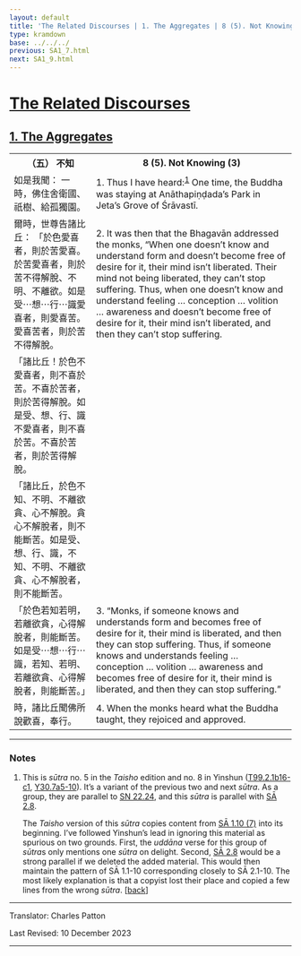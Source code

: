 ```yaml
---
layout: default
title: 'The Related Discourses | 1. The Aggregates | 8 (5). Not Knowing (3)'
type: kramdown
base: ../../../
previous: SA1_7.html
next: SA1_9.html
---
```


<h1><a href='../index.html'>The Related Discourses</a></h1>
<h2><a href='index.html'>1. The Aggregates</a></h2>

<table class="trans">
  <th class='ch'>（五） 不知</th>
  <th class='en'>8 (5). Not Knowing (3)</th>
  <tr>
    <td class='ch' title='t99.2.1b16'>如是我聞： 一時，佛住舍衛國、祇樹、給孤獨園。</td>
    <td id='p1'>1. Thus I have heard:<sup id="ref1"><a href="#n1">1</a></sup> One time, the Buddha was staying at Anāthapiṇḍada’s Park in Jeta’s Grove of Śrāvastī.</td>
  </tr>
  <tr>
    <td class='ch' title='t99.2.1b17'>爾時，世尊告諸比丘： 「於色愛喜者，則於苦愛喜。於苦愛喜者，則於苦不得解脫、不明、不離欲。如是受⋯想⋯行⋯識愛喜者，則愛喜苦。愛喜苦者，則於苦不得解脫。</td>
    <td id='p2'>2. It was then that the Bhagavān addressed the monks, “When one doesn’t know and understand form and doesn’t become free of desire for it, their mind isn’t liberated. Their mind not being liberated, they can’t stop suffering. Thus, when one doesn’t know and understand feeling … conception … volition … awareness and doesn’t become free of desire for it, their mind isn’t liberated, and then they can’t stop suffering.</td>
  </tr>
  <tr>
    <td class='ch' title='t99.2.1b27'>「諸比丘！於色不愛喜者，則不喜於苦。不喜於苦者，則於苦得解脫。如是受、想、行、識不愛喜者，則不喜於苦。不喜於苦者，則於苦得解脫。</td>
    <td></td>
  </tr>
  <tr>
    <td class='ch' title='t99.2.1b27'>「諸比丘，於色不知、不明、不離欲貪、心不解脫。貪心不解脫者，則不能斷苦。如是受、想、行、識，不知、不明、不離欲貪、心不解脫者，則不能斷苦。</td>
    <td></td>
  </tr>
  <tr>
    <td class='ch' title='t99.2.1b27'>「於色若知若明，若離欲貪，心得解脫者，則能斷苦。 如是受⋯想⋯行⋯識，若知、若明、若離欲貪、心得解脫者，則能斷苦。」</td>
    <td id='p3'>3. “Monks, if someone knows and understands form and becomes free of desire for it, their mind is liberated, and then they can stop suffering. Thus, if someone knows and understands feeling … conception … volition … awareness and becomes free of desire for it, their mind is liberated, and then they can stop suffering.”</td>
  </tr>
  <tr>
    <td class='ch' title='t99.2.1c1'>時，諸比丘聞佛所說歡喜，奉行。</td>
    <td id='p4'>4. When the monks heard what the Buddha taught, they rejoiced and approved.</td>
  </tr>
</table>

<hr/>

<h3 id="notes">Notes</h3>

<ol class="notes-list">
<li id="n1"><p>This is <em>sūtra</em> no. 5 in the <cite>Taisho</cite> edition and no. 8 in Yinshun (<a href="https://cbetaonline.dila.edu.tw/zh/T02n0099_p0001b16" target="_blank">T99.2.1b16-c1</a>, <a href="https://cbetaonline.dila.edu.tw/zh/Y30n0030_p0007a05" target="_blank">Y30.7a5-10</a>). It’s a variant of the previous two and next <em>sūtra</em>. As a group, they are parallel to <a href="https://suttacentral.net/sn22.24" target="_blank">SN 22.24</a>, and this <em>sūtra</em> is parallel with <a href="../02/SA2_8.html" target="_blank">SĀ 2.8</a>.</p>
<p>The <cite>Taisho</cite> version of this <em>sūtra</em> copies content from <a href="SA1_10.html" target="_blank">SĀ 1.10 (7)</a> into its beginning. I’ve followed Yinshun’s lead in ignoring this material as spurious on two grounds. First, the <em>uddāna</em> verse for this group of <em>sūtra</em>s only mentions one <em>sūtra</em> on delight. Second, <a href="../02/SA2_8.html" target="_blank">SĀ 2.8</a> would be a strong parallel if we deleted the added material. This would then maintain the pattern of SĀ 1.1-10 corresponding closely to SĀ 2.1-10. The most likely explanation is that a copyist lost their place and copied a few lines from the wrong <em>sūtra</em>. [<a href="#ref1">back</a>]</p></li>
</ol>
<hr/>

<p class="translator">Translator: Charles Patton</p>
<p class='revised'>Last Revised: 10 December 2023</p>

<hr/>